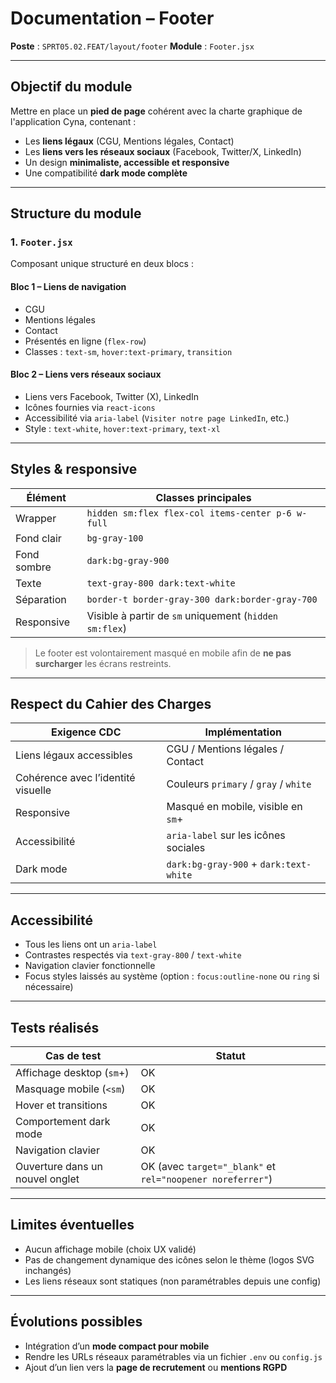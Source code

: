 # Documentation – Footer

**Poste** : `SPRT05.02.FEAT/layout/footer`
**Module** : `Footer.jsx`

---

## Objectif du module

Mettre en place un **pied de page** cohérent avec la charte graphique de l'application Cyna, contenant :

- Les **liens légaux** (CGU, Mentions légales, Contact)
- Les **liens vers les réseaux sociaux** (Facebook, Twitter/X, LinkedIn)
- Un design **minimaliste, accessible et responsive**
- Une compatibilité **dark mode complète**

---

## Structure du module

### 1. `Footer.jsx`

Composant unique structuré en deux blocs :

#### Bloc 1 – Liens de navigation

- CGU
- Mentions légales
- Contact
- Présentés en ligne (`flex-row`)
- Classes : `text-sm`, `hover:text-primary`, `transition`

#### Bloc 2 – Liens vers réseaux sociaux

- Liens vers Facebook, Twitter (X), LinkedIn
- Icônes fournies via `react-icons`
- Accessibilité via `aria-label` (`Visiter notre page LinkedIn`, etc.)
- Style : `text-white`, `hover:text-primary`, `text-xl`

---

## Styles & responsive

| Élément     | Classes principales                                    |
| ----------- | ------------------------------------------------------ |
| Wrapper     | `hidden sm:flex flex-col items-center p-6 w-full`      |
| Fond clair  | `bg-gray-100`                                          |
| Fond sombre | `dark:bg-gray-900`                                     |
| Texte       | `text-gray-800 dark:text-white`                        |
| Séparation  | `border-t border-gray-300 dark:border-gray-700`        |
| Responsive  | Visible à partir de `sm` uniquement (`hidden sm:flex`) |

> Le footer est volontairement masqué en mobile afin de **ne pas surcharger** les écrans restreints.

---

## Respect du Cahier des Charges

| Exigence CDC                       | Implémentation                         |
| ---------------------------------- | -------------------------------------- |
| Liens légaux accessibles           | CGU / Mentions légales / Contact       |
| Cohérence avec l’identité visuelle | Couleurs `primary` / `gray` / `white`  |
| Responsive                         | Masqué en mobile, visible en `sm`+     |
| Accessibilité                      | `aria-label` sur les icônes sociales   |
| Dark mode                          | `dark:bg-gray-900` + `dark:text-white` |

---

## Accessibilité

- Tous les liens ont un `aria-label`
- Contrastes respectés via `text-gray-800` / `text-white`
- Navigation clavier fonctionnelle
- Focus styles laissés au système (option : `focus:outline-none` ou `ring` si nécessaire)

---

## Tests réalisés

| Cas de test                     | Statut                                                     |
| ------------------------------- | ---------------------------------------------------------- |
| Affichage desktop (`sm`+)       | OK                                                         |
| Masquage mobile (`<sm`)         | OK                                                         |
| Hover et transitions            | OK                                                         |
| Comportement dark mode          | OK                                                         |
| Navigation clavier              | OK                                                         |
| Ouverture dans un nouvel onglet | OK (avec `target="_blank"` et `rel="noopener noreferrer"`) |

---

## Limites éventuelles

- Aucun affichage mobile (choix UX validé)
- Pas de changement dynamique des icônes selon le thème (logos SVG inchangés)
- Les liens réseaux sont statiques (non paramétrables depuis une config)

---

## Évolutions possibles

- Intégration d’un **mode compact pour mobile**
- Rendre les URLs réseaux paramétrables via un fichier `.env` ou `config.js`
- Ajout d’un lien vers la **page de recrutement** ou **mentions RGPD**
